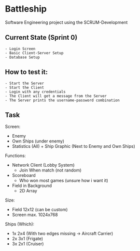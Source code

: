 # Battleship
  Software Engineering project using the SCRUM-Development

## Current State (Sprint 0)
    - Login Screen
    - Basic Client-Server Setup
    - Database Setup

## How to test it:
    - Start the Server
    - Start the Client
    - Login with any credentials
    - The Client will get a message from the Server
    - The Server prints the username-password combination
  
## Task 

Screen:
 - Enemy
 - Own Ships (under enemy)
 - Statistics (All) + Ship Graphic (Next to Enemy and Own Ships)

Functions:
 - Network Client (Lobby System)
    - Join When match (not random)
 - Scoreboard
    - Who won most games (unsure how i want it)
 - Field in Background
    - 2D Array

Size:
 - Field 12x12 (can be custom)
 - Screen max. 1024x768

Ships (Which):
 - 1x 2x4 (With two edges missing -> Aircraft Carrier)
 - 2x 3x1 (Frigate)
 - 3x 2x1 (Cruiser)
